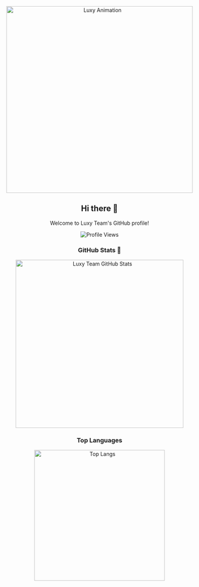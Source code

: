 <div align="center">
  <!-- Imagen animada -->
  <img src="https://cdn.discordapp.com/attachments/1279599167802708018/1280728644423122954/1725419901829-966.gif?ex=66d922ff&is=66d7d17f&hm=d3fbd037cbb79a6154089bc98520bf5f53f1a94deeadd01b29af35341eab757a&" alt="Luxy Animation" width="500"/>

  <!-- Saludo -->
  <h2>Hi there 👋</h2>
  
  <!-- Descripción o introducción (opcional) -->
  <p>Welcome to Luxy Team's GitHub profile!</p>

  <!-- Contador de visitas -->
  <p align="center">
    <img src="https://komarev.com/ghpvc/?username=LuxyTeam&style=flat-square" alt="Profile Views" />
  </p>

  <!-- Estadísticas de GitHub -->
  <h3>GitHub Stats 🌟</h3>
  <img src="https://github-readme-stats.vercel.app/api?username=LuxyTeam&title_color=2f80ed&theme=shadow_red&count_private=true&show_icons=true&cache_seconds=1800" alt="Luxy Team GitHub Stats" width="450"/>

  <!-- Lenguajes más usados -->
  <h3>Top Languages</h3>
  <a href="https://github.com/LoliKillers/LoliKillers">
    <img src="https://github-readme-stats.vercel.app/api/top-langs/?username=LuxyTeam&theme=chartreuse-dark&layout=compact" alt="Top Langs" width="350"/>
  </a>

</div>
